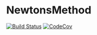 # NewtonsMethod

[![Build Status](https://travis-ci.com/yywingliang/NewtonsMethod.jl.svg?branch=master)](https://travis-ci.com/yywingliang/NewtonsMethod.jl)
[![CodeCov](https://codecov.io/gh/yywingliang/NewtonsMethod.jl/branch/master/graph/badge.svg)](https://codecov.io/gh/yywingliang/NewtonsMethod.jl)
